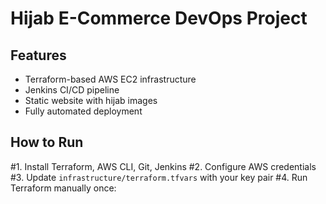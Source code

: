 # Hijab E-Commerce DevOps Project

## Features
- Terraform-based AWS EC2 infrastructure
- Jenkins CI/CD pipeline
- Static website with hijab images
- Fully automated deployment

## How to Run
#1. Install Terraform, AWS CLI, Git, Jenkins
#2. Configure AWS credentials
#3. Update `infrastructure/terraform.tfvars` with your key pair
#4. Run Terraform manually once:
